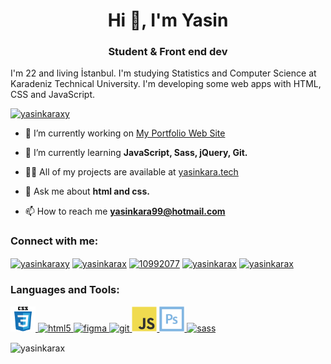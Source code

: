 
<h1 align="center">Hi 👋, I'm Yasin</h1>
<h3 align="center">Student & Front end dev</h3>
<p>I'm 22 and living İstanbul.  I'm studying Statistics and Computer Science at Karadeniz Technical University. I'm developing some web apps with HTML, CSS and JavaScript.</p>
<p align="left"> <a href="https://twitter.com/yasinkaraxy" target="blank"><img src="https://img.shields.io/twitter/follow/yasinkaraxy?logo=twitter&style=for-the-badge" alt="yasinkaraxy" /></a> </p>

- 🔭 I’m currently working on [My Portfolio Web Site](yasinkara.tech)

- 🌱 I’m currently learning **JavaScript, Sass, jQuery, Git.**

- 👨‍💻 All of my projects are available at [yasinkara.tech](yasinkara.tech)

- 💬 Ask me about **html and css.**

- 📫 How to reach me **yasinkara99@hotmail.com**

<h3 align="left">Connect with me:</h3>
<p align="left">
<a href="https://twitter.com/yasinkaraxy" target="blank"><img align="center" src="https://raw.githubusercontent.com/rahuldkjain/github-profile-readme-generator/master/src/images/icons/Social/twitter.svg" alt="yasinkaraxy" height="30" width="40" /></a>
<a href="https://linkedin.com/in/yasinkarax" target="blank"><img align="center" src="https://raw.githubusercontent.com/rahuldkjain/github-profile-readme-generator/master/src/images/icons/Social/linked-in-alt.svg" alt="yasinkarax" height="30" width="40" /></a>
<a href="https://stackoverflow.com/users/10992077" target="blank"><img align="center" src="https://raw.githubusercontent.com/rahuldkjain/github-profile-readme-generator/master/src/images/icons/Social/stack-overflow.svg" alt="10992077" height="30" width="40" /></a>
<a href="https://instagram.com/yasinkarax" target="blank"><img align="center" src="https://raw.githubusercontent.com/rahuldkjain/github-profile-readme-generator/master/src/images/icons/Social/instagram.svg" alt="yasinkarax" height="30" width="40" /></a>
<a href="https://yasinkarax.medium.com/" target="blank"><img align="center" src="https://raw.githubusercontent.com/rahuldkjain/github-profile-readme-generator/master/src/images/icons/Social/medium.svg" alt="yasinkarax" height="30" width="40" /></a>
</p>

<h3 align="left">Languages and Tools:</h3>
<p align="left"> 
<a href="https://www.w3schools.com/css/" target="_blank" rel="noreferrer"> 
 <img src="https://raw.githubusercontent.com/devicons/devicon/master/icons/css3/css3-original-wordmark.svg" alt="css3" width="40" height="40"/>
 </a> 
<a href="https://www.w3schools.com/html/" target="_blank" rel="noreferrer"> 
 <img src="https://upload.wikimedia.org/wikipedia/commons/thumb/6/61/HTML5_logo_and_wordmark.svg/512px-HTML5_logo_and_wordmark.svg.png" alt="html5" width="40" height="40"/>
 </a> 
<a href="https://www.figma.com/" target="_blank" rel="noreferrer"> 
 <img src="https://www.vectorlogo.zone/logos/figma/figma-icon.svg" alt="figma" width="40" height="40"/> 
</a> 
<a href="https://git-scm.com/" target="_blank" rel="noreferrer"> 
 <img src="https://www.vectorlogo.zone/logos/git-scm/git-scm-icon.svg" alt="git" width="40" height="40"/> 
</a> 
<a href="https://developer.mozilla.org/en-US/docs/Web/JavaScript" target="_blank" rel="noreferrer"> 
 <img src="https://raw.githubusercontent.com/devicons/devicon/master/icons/javascript/javascript-original.svg" alt="javascript" width="40" height="40"/> 
</a> 
<a href="https://www.photoshop.com/en" target="_blank" rel="noreferrer"> 
 <img src="https://raw.githubusercontent.com/devicons/devicon/master/icons/photoshop/photoshop-line.svg" alt="photoshop" width="40" height="40"/> 
</a> 
 
<a href="https://sass-lang.com/" target="_blank" rel="noreferrer"> 
 <img src="https://upload.wikimedia.org/wikipedia/commons/9/96/Sass_Logo_Color.svg" alt="sass" width="40" height="40"/> 
</a> 
 
</p>

<p><img align="center" src="https://github-readme-stats.vercel.app/api/top-langs?username=yasinkarax&show_icons=true&locale=en&layout=compact" alt="yasinkarax" /></p>
